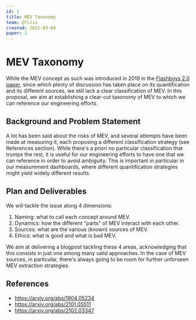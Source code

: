 ```yaml
---
id: 1
title: MEV Taxonomy
team: @fiiiu
created: 2021-03-04
paper: 1
---
```


# MEV Taxonomy

While the MEV concept as such was introduced in 2019 in the [Flashboys 2.0 paper](https://arxiv.org/abs/1904.05234), since which plenty of discussion has taken place on its quantification and its different sources, we still lack a clear classification of MEV. In this proposal, we aim at establishing a clear-cut taxonomy of MEV to which we can reference our engineering efforts.

## Background and Problem Statement
A lot has been said about the risks of MEV, and several attempts have been made at measuring it, each proposing a different classification strategy (see References section). While there's a priori no particular classification that trumps the rest, it is useful for our engineering efforts to have one that we can reference in order to avoid ambiguity. This is important in particular in our measurement dashboards, where different quantification strategies might yield widely different results. 

## Plan and Deliverables
We will tackle the issue along 4 dimensions:
1. Naming: what to call each concept around MEV.
2. Dynamics: how the different "parts" of MEV interact with each other.
3. Sources: what are the various (known) sources of MEV.
4. Ethics: what is good and what is bad MEV.

We aim at delivering a blogpost tackling these 4 areas, acknowledging that this consists in just one among many valid approaches. In the case of MEV sources, in particular, there's always going to be room for further unforseen MEV extraction strategies. 


## References
- https://arxiv.org/abs/1904.05234
- https://arxiv.org/abs/2101.05511
- https://arxiv.org/abs/2102.03347


